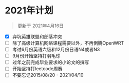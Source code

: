 # 2021年计划
> 更新于 2021年4月16日

- [x] 弃坑英雄联盟和部落冲突
- [ ] 除了高级计算机网络课程需要以外，不再倒腾OpenWRT
- [ ] 考过6月份英语六级和12月份日语N4或者N3
- [ ] 9月份开始坚持打羽毛球
- [ ] 过年之前完成毕业要求的小论文的撰写
- [ ] 开始坚持打leetcode周赛
- [ ] 不要忘记2015/08/20 - 2021/04/10

